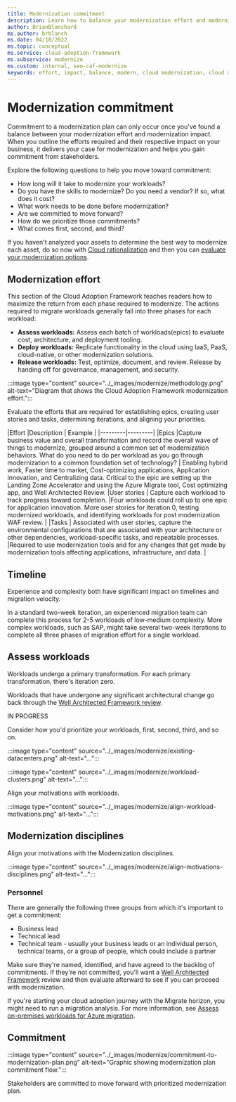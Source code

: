 ```yaml
---
title: Modernization commitment
description: Learn how to balance your modernization effort and modernization impact, to gain commitment to your cloud adoption-related modernization plan.
author: BrianBlanchard
ms.author: brblanch
ms.date: 04/18/2022
ms.topic: conceptual
ms.service: cloud-adoption-framework
ms.subservice: modernize
ms.custom: internal, seo-caf-modernize
keywords: effort, impact, balance, modern, cloud modernization, cloud adoption framework
---
```

<!--This article might have dependencies or require links to future articles related to the modernization disciplines. But no other known links or dependencies are identified at this point.
Primary Deliverable: CAF/Modernize/Commit-to-modernization-plan.md
Effort, Impact, Commitment
Minimum: 1 article		Maximum: 4 articles-->

# Modernization commitment

Commitment to a modernization plan can only occur once you've found a balance between your modernization effort and modernization impact. When you outline the efforts required and their respective impact on your business, it delivers your case for modernization and helps you gain commitment from stakeholders.

Explore the following questions to help you move toward commitment:

- How long will it take to modernize your workloads?
- Do you have the skills to modernize? Do you need a vendor? If so, what does it cost?
- What work needs to be done before modernization?
- Are we committed to move forward?
- How do we prioritize those commitments?
- What comes first, second, and third?

If you haven't analyzed your assets to determine the best way to modernize each asset, do so now with  [Cloud rationalization](/azure/cloud-adoption-framework/digital-estate/5-rs-of-rationalization) and then you can [evaluate your modernization options](evaluate-modernization-options.md).

## Modernization effort

This section of the Cloud Adoption Framework teaches readers how to maximize the return from each phase required to modernize. The actions required to migrate workloads generally fall into three phases for each workload:

- **Assess workloads:** Assess each batch of workloads(epics) to evaluate cost, architecture, and deployment tooling.
- **Deploy workloads:** Replicate functionality in the cloud using IaaS, PaaS, cloud-native, or other modernization solutions.
- **Release workloads:** Test, optimize, document, and review. Release by handing off for governance, management, and security.

:::image type="content" source="../_images/modernize/methodology.png" alt-text="Diagram that shows the Cloud Adoption Framework modernization effort.":::

Evaluate the efforts that are required for establishing epics, creating user stories and tasks, determining iterations, and aligning your priorities.

|Effort  |Description | Example |
|---------|---------|
|Epics    |Capture business value and overall transformation and record the overall wave of things to modernize, grouped around a common set of modernization behaviors. What do you need to do per workload as you go through modernization to a common foundation set of technology?   | Enabling hybrid work, Faster time to market, Cost-optimizing applications, Application innovation, and Centralizing data. Critical to the epic are setting up the Landing Zone Accelerator and using the Azure Migrate tool, Cost optimizing app, and Well Architected Review.
|User stories     | Capture each workload to track progress toward completion.     |Four workloads could roll up to one epic for application innovation. More user stories for iteration 0, testing modernized workloads, and identifying workloads for post modernization WAF review. |
|Tasks     | Associated with user stories, capture the environmental configurations that are associated with your architecture or other dependencies, workload-specific tasks, and repeatable processes.   |Required to use modernization tools and for any changes that get made by modernization tools affecting applications, infrastructure, and data.  |

## Timeline

Experience and complexity both have significant impact on timelines and migration velocity.

In a standard two-week iteration, an experienced migration team can complete this process for 2-5 workloads of low-medium complexity. More complex workloads, such as SAP, might take several two-week iterations to complete all three phases of migration effort for a single workload.

## Assess workloads

Workloads undergo a primary transformation. For each primary transformation, there's iteration zero.

Workloads that have undergone any significant architectural change go back through the [Well Architected Framework review](/azure/architecture/framework/).

IN PROGRESS

Consider how you'd prioritize your workloads, first, second, third, and so on.

:::image type="content" source="../_images/modernize/existing-datacenters.png" alt-text="...":::

:::image type="content" source="../_images/modernize/workload-clusters.png" alt-text="...":::

Align your motivations with workloads.

:::image type="content" source="../_images/modernize/align-workload-motivations.png" alt-text="...":::


## Modernization disciplines

Align your motivations with the Modernization disciplines.

:::image type="content" source="../_images/modernize/align-motivations-disciplines.png" alt-text="...":::

### Personnel

There are generally the following three groups from which it's important to get a commitment:

- Business lead
- Technical lead
- Technical team - usually your business leads or an individual person, technical teams, or a group of people, which could include a partner

Make sure they're named, identified, and have agreed to the backlog of commitments. If they're not committed, you'll want a [Well Architected Framework](/azure/architecture/framework/) review and then evaluate afterward to see if you can proceed with modernization.

If you're starting your cloud adoption journey with the Migrate horizon, you might need to run a migration analysis. For more information, see [Assess on-premises workloads for Azure migration](/azure/cloud-adoption-framework/plan/contoso-migration-assessment).

## Commitment

:::image type="content" source="../_images/modernize/commitment-to-modernization-plan.png" alt-text="Graphic showing modernization plan commitment flow.":::

Stakeholders are committed to move forward with prioritized modernization plan.
